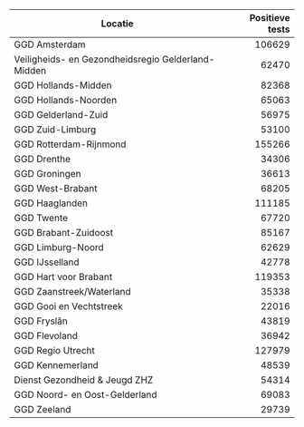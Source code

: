 | Locatie | Positieve tests |
|---------|----------------:|
| GGD Amsterdam                            | 106629 |
| Veiligheids- en Gezondheidsregio Gelderland-Midden | 62470 |
| GGD Hollands-Midden                      | 82368 |
| GGD Hollands-Noorden                     | 65063 |
| GGD Gelderland-Zuid                      | 56975 |
| GGD Zuid-Limburg                         | 53100 |
| GGD Rotterdam-Rijnmond                   | 155266 |
| GGD Drenthe                              | 34306 |
| GGD Groningen                            | 36613 |
| GGD West-Brabant                         | 68205 |
| GGD Haaglanden                           | 111185 |
| GGD Twente                               | 67720 |
| GGD Brabant-Zuidoost                     | 85167 |
| GGD Limburg-Noord                        | 62629 |
| GGD IJsselland                           | 42778 |
| GGD Hart voor Brabant                    | 119353 |
| GGD Zaanstreek/Waterland                 | 35338 |
| GGD Gooi en Vechtstreek                  | 22016 |
| GGD Fryslân                              | 43819 |
| GGD Flevoland                            | 36942 |
| GGD Regio Utrecht                        | 127979 |
| GGD Kennemerland                         | 48539 |
| Dienst Gezondheid & Jeugd ZHZ            | 54314 |
| GGD Noord- en Oost-Gelderland            | 69083 |
| GGD Zeeland                              | 29739 |

